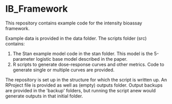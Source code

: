 # IB_Framework
This repository contains example code for the intensity bioassay framework.

Example data is provided in the data folder. 
The scripts folder (src) contains:
1. The Stan example model code in the stan folder. This model is the 5-parameter logistic base model described in the paper.
2. R scripts to generate dose-response curves and other metrics. Code to generate single or multiple curves are provided.

The repository is set up in the structure for which the script is written up. An RProject file is provided as well as (empty) outputs folder. Output backups are provided in the 'backup' folders, but running the script anew would generate outputs in that initial folder.
